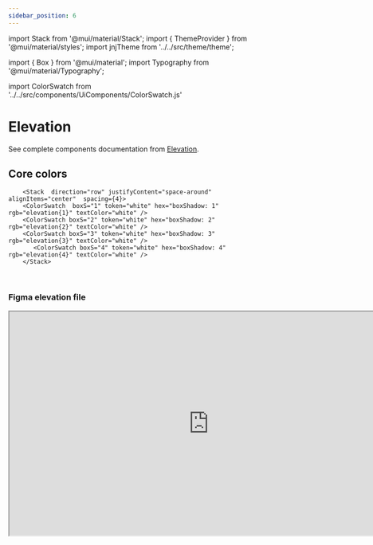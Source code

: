 ```yaml
---
sidebar_position: 6
---
```


import Stack from '@mui/material/Stack';
import { ThemeProvider } from '@mui/material/styles';
import jnjTheme from '../../src/theme/theme';

import { Box } from '@mui/material';
import Typography from '@mui/material/Typography';

import ColorSwatch  from '../../src/components/UiComponents/ColorSwatch.js' 


# Elevation

See complete components documentation from [Elevation](https://mui.com/material-ui/react-paper/#elevation).

  <ThemeProvider theme={jnjTheme}>

## Core colors

        <Stack  direction="row" justifyContent="space-around" alignItems="center"  spacing={4}>
        <ColorSwatch  boxS="1" token="white" hex="boxShadow: 1" rgb="elevation{1}" textColor="white" />
        <ColorSwatch boxS="2" token="white" hex="boxShadow: 2" rgb="elevation{2}" textColor="white" />
        <ColorSwatch boxS="3" token="white" hex="boxShadow: 3" rgb="elevation{3}" textColor="white" />
           <ColorSwatch boxS="4" token="white" hex="boxShadow: 4" rgb="elevation{4}" textColor="white" />
        </Stack>

 
      

  </ThemeProvider>
  <br />

### Figma elevation file

<iframe
  height="450"
  width="800"
  src="https://www.figma.com/embed?embed_host=share&url=https%3A%2F%2Fwww.figma.com%2Fdesign%2FxTiCfjt9icR0Ydlrn2VmpO%2FAtoms-J%2526J---v1.1.0%3Fnode-id%3D680%253A418%26t%3Demyuke5BLQImTXOF-1"
  allowfullscreen
/>
